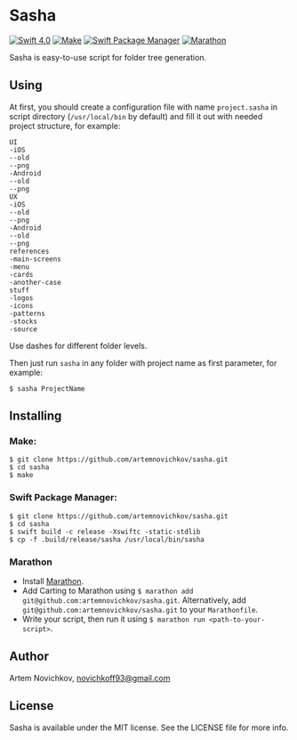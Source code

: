 
# Sasha
[![Swift 4.0](https://img.shields.io/badge/swift-4.0-orange.svg?style=flat)](#)
[![Make](https://img.shields.io/badge/make-compatible-brightgreen.svg?style=flat)](#)
[![Swift Package Manager](https://img.shields.io/badge/spm-compatible-brightgreen.svg?style=flat)](https://swift.org/package-manager)
[![Marathon](https://img.shields.io/badge/marathon-compatible-brightgreen.svg?style=flat)](https://github.com/JohnSundell/Marathon)

Sasha is easy-to-use script for folder tree generation.

## Using

At first, you should create a configuration file with name `project.sasha` in script directory (`/usr/local/bin` by default) and fill it out with needed project structure, for example:

```
UI
-iOS
--old
--png
-Android
--old
--png
UX
-iOS
--old
--png
-Android
--old
--png
references
-main-screens
-menu
-cards
-another-case
stuff
-logos
-icons
-patterns
-stocks
-source
```

Use dashes for different folder levels.

Then just run `sasha` in any folder with project name as first parameter, for example:

```
$ sasha ProjectName
```

## Installing

### Make:

```
$ git clone https://github.com/artemnovichkov/sasha.git
$ cd sasha
$ make
```

### Swift Package Manager:

```
$ git clone https://github.com/artemnovichkov/sasha.git
$ cd sasha
$ swift build -c release -Xswiftc -static-stdlib
$ cp -f .build/release/sasha /usr/local/bin/sasha
```
### Marathon

- Install [Marathon](https://github.com/johnsundell/marathon#installing).
- Add Carting to Marathon using `$ marathon add git@github.com:artemnovichkov/sasha.git`. Alternatively, add `git@github.com:artemnovichkov/sasha.git` to your `Marathonfile`.
- Write your script, then run it using `$ marathon run <path-to-your-script>`.

## Author

Artem Novichkov, novichkoff93@gmail.com

## License

Sasha is available under the MIT license. See the LICENSE file for more info.

